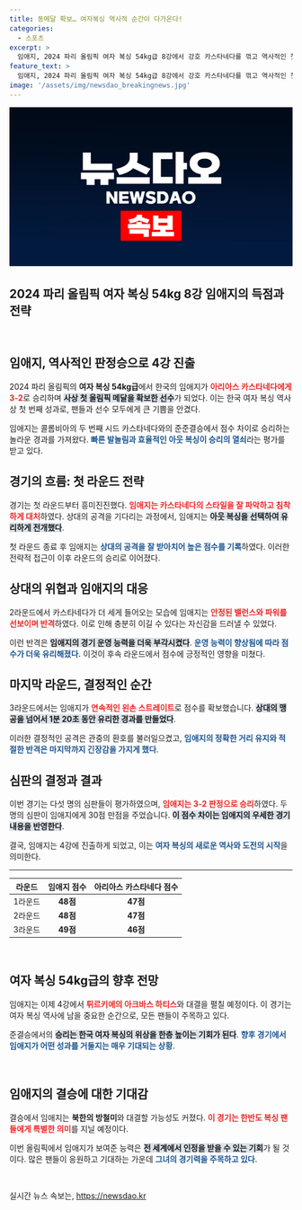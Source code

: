 ```yaml
---
title: 동메달 확보… 여자복싱 역사적 순간이 다가온다!
categories:
  - 스포츠
excerpt: >
  임애지, 2024 파리 올림픽 여자 복싱 54kg급 8강에서 강호 카스타네다를 꺾고 역사적인 첫 올림픽 메달을 확보! 압도적인 기술력과 전략으로 판정승을 거둔 그녀의 다음 경기에 기대가 모아진다.
feature_text: >
  임애지, 2024 파리 올림픽 여자 복싱 54kg급 8강에서 강호 카스타네다를 꺾고 역사적인 첫 올림픽 메달을 확보! 압도적인 기술력과 전략으로 판정승을 거둔 그녀의 다음 경기에 기대가 모아진다.
image: '/assets/img/newsdao_breakingnews.jpg'
---
```


<p><img src="/assets/img/newsdao_breakingnews.jpg" alt="implanttips 속보" /></p>

<h2 data-ke-size="size26">2024 파리 올림픽 여자 복싱 54kg 8강 임애지의 득점과 전략</h2>

<p data-ke-size="size16">&nbsp;</p>

<h2 data-ke-size="size26">임애지, 역사적인 판정승으로 4강 진출</h2>

<p data-ke-size="size16">2024 파리 올림픽의 <b>여자 복싱 54kg급</b>에서 한국의 임애지가 <b><span style="color: #ee2323;">아리아스 카스타네다에게 3-2</span></b>로 승리하며 <b><span style="background-color: #21538527;">사상 첫 올림픽 메달을 확보한 선수</span></b>가 되었다. 이는 한국 여자 복싱 역사상 첫 번째 성과로, 팬들과 선수 모두에게 큰 기쁨을 안겼다.</p>

<p data-ke-size="size16">임애지는 콜롬비아의 두 번째 시드 카스타네다와의 준준결승에서 점수 차이로 승리하는 놀라운 경과를 가져왔다. <b><span style="color: #1a5490;">빠른 발놀림과 효율적인 아웃 복싱이 승리의 열쇠</span></b>라는 평가를 받고 있다.</p>

<h2 data-ke-size="size26">경기의 흐름: 첫 라운드 전략</h2>

<p data-ke-size="size16">경기는 첫 라운드부터 흥미진진했다. <b><span style="color: #ee2323;">임애지는 카스타네다의 스타일을 잘 파악하고 침착하게 대처</span></b>하였다. 상대의 공격을 기다리는 과정에서, 임애지는 <b><span style="background-color: #21538527;">아웃 복싱을 선택하여 유리하게 전개했다</span></b>.</p>

<p data-ke-size="size16">첫 라운드 종료 후 임애지는 <b><span style="color: #1a5490;">상대의 공격을 잘 받아치어 높은 점수를 기록</span></b>하였다. 이러한 전략적 접근이 이후 라운드의 승리로 이어졌다.</p>

<h2 data-ke-size="size26">상대의 위협과 임애지의 대응</h2>

<p data-ke-size="size16">2라운드에서 카스타네다가 더 세게 들어오는 모습에 임애지는 <b><span style="color: #ee2323;">안정된 밸런스와 파워를 선보이며 반격</span></b>하였다. 이로 인해 충분히 이길 수 있다는 자신감을 드러낼 수 있었다.</p>

<p data-ke-size="size16">이런 반격은 <b><span style="background-color: #21538527;">임애지의 경기 운영 능력을 더욱 부각시켰다</span></b>. <b><span style="color: #1a5490;">운영 능력이 향상됨에 따라 점수가 더욱 유리해졌다.</span></b> 이것이 후속 라운드에서 점수에 긍정적인 영향을 미쳤다.</p>

<h2 data-ke-size="size26">마지막 라운드, 결정적인 순간</h2>

<p data-ke-size="size16">3라운드에서는 임애지가 <b><span style="color: #ee2323;">연속적인 왼손 스트레이트</span></b>로 점수를 확보했습니다. <b><span style="background-color: #21538527;">상대의 맹공을 넘어서 1분 20초 동안 유리한 경과를 만들었다</span></b>.</p>

<p data-ke-size="size16">이러한 결정적인 공격은 관중의 환호를 불러일으켰고, <b><span style="color: #1a5490;">임애지의 정확한 거리 유지와 적절한 반격은 마지막까지 긴장감을 가지게 했다</span></b>.</p>

<h2 data-ke-size="size26">심판의 결정과 결과</h2>

<p data-ke-size="size16">이번 경기는 다섯 명의 심판들이 평가하였으며, <b><span style="color: #ee2323;">임애지는 3-2 판정으로 승리</span></b>하였다. 두 명의 심판이 임애지에게 30점 만점을 주었습니다. <b><span style="background-color: #21538527;">이 점수 차이는 임애지의 우세한 경기 내용을 반영한다</span></b>.</p>

<p data-ke-size="size16">결국, 임애지는 4강에 진출하게 되었고, 이는 <b><span style="color: #1a5490;">여자 복싱의 새로운 역사와 도전의 시작</span></b>을 의미한다.</p>

<hr>

<table style="width: 100%;">
    <thead>
        <tr>
            <th>라운드</th>
            <th>임애지 점수</th>
            <th>아리아스 카스타네다 점수</th>
        </tr>
    </thead>
    <tbody>
        <tr>
            <td>1라운드</td>
            <td style="text-align: center; height: 17px;"><b>48점</b></td>
            <td style="text-align: center; height: 17px;"><b>47점</b></td>
        </tr>
        <tr>
            <td>2라운드</td>
            <td style="text-align: center; height: 17px;"><b>48점</b></td>
            <td style="text-align: center; height: 17px;"><b>47점</b></td>
        </tr>
        <tr>
            <td>3라운드</td>
            <td style="text-align: center; height: 17px;"><b>49점</b></td>
            <td style="text-align: center; height: 17px;"><b>46점</b></td>
        </tr>
    </tbody>
</table>

<p data-ke-size="size16">&nbsp;</p>

<h2 data-ke-size="size26">여자 복싱 54kg급의 향후 전망</h2>

<p data-ke-size="size16">임애지는 이제 4강에서 <b><span style="color: #ee2323;">튀르키에의 아크바스 하티스</span></b>와 대결을 펼칠 예정이다. 이 경기는 여자 복싱 역사에 남을 중요한 순간으로, 모든 팬들이 주목하고 있다.</p>

<p data-ke-size="size16">준결승에서의 <b><span style="background-color: #21538527;">승리는 한국 여자 복싱의 위상을 한층 높이는 기회가 된다</span></b>. <b><span style="color: #1a5490;">향후 경기에서 임애지가 어떤 성과를 거둘지는 매우 기대되는 상황</span></b>.</p> 

<p data-ke-size="size16">&nbsp;</p>

<h2 data-ke-size="size26">임애지의 결승에 대한 기대감</h2>

<p data-ke-size="size16">결승에서 임애지는 <b>북한의 방철미</b>와 대결할 가능성도 커졌다. <b><span style="color: #ee2323;">이 경기는 한반도 복싱 팬들에게 특별한 의미</span></b>를 지닐 예정이다.</p>

<p data-ke-size="size16">이번 올림픽에서 임애지가 보여준 능력은 <b><span style="background-color: #21538527;">전 세계에서 인정을 받을 수 있는 기회</span></b>가 될 것이다. 많은 팬들이 응원하고 기대하는 가운데 <b><span style="color: #1a5490;">그녀의 경기력을 주목하고 있다</span></b>.</p> 

<p data-ke-size="size16">&nbsp;</p>
실시간 뉴스 속보는, <a href="https://newsdao.kr" rel="dofollow">https://newsdao.kr</a>


